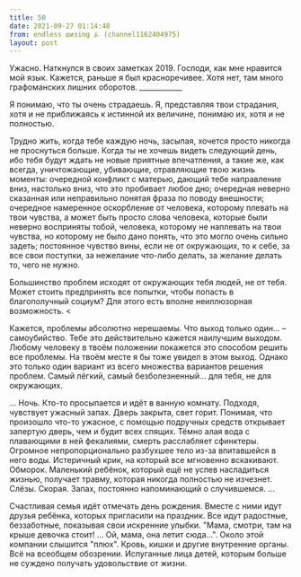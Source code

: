 ```yaml
---
title: 50
date: 2021-09-27 01:14:48
from: endless шизing ⍼ (channel1162404975)
layout: post
---
```


Ужасно. Наткнулся в своих заметках 2019.
Господи, как мне нравится мой язык. Кажется, раньше я был красноречивее. Хотя нет, там много графоманских лишних оборотов.
*____________*

Я понимаю, что ты очень страдаешь. Я, представляя твои страдания, хотя и не приближаясь к истинной их величине, понимаю их, хотя и не полностью. 

Трудно жить, когда тебе каждую ночь, засыпая, хочется просто никогда не проснуться больше. Когда ты не хочешь видеть следующий день, ибо тебя будут ждать не новые приятные впечатления, а такие же, как всегда, уничтожающие, убивающие, отравляющие твою жизнь моменты: очередной конфликт с матерью, дающий тебе направление вниз, настолько вниз, что это пробивает любое дно; очередная неверно сказанная или неправильно по‌нятая фраза по поводу внешности; очередное намеренное оскорбление от человека, которому плевать на твои чувства, а может быть просто слова человека, которые были неверно восприняты тобой, человека, которому не наплевать на твои чувства, но которому не было дано понять, что это могло очень сильно задеть; постоянное чувство вины, если не от окружающих, то к себе, за все свои поступки, за нежелание что-либо делать, за желание делать то, чего не нужно.

>
Большинство проблем исходят от окружающих тебя людей, не от тебя. Может стоить предпринять все попытки, чтобы попасть в благополучный социум? Для этого есть вполне неиллюзорная возможность.
<

Кажется, проблемы абсолютно нерешаемы. Что выход только один... – самоубийство. Тебе это действительно кажется наилучшим выходом. Любому человеку в твоём положении покажется это способом решить все проблемы. На твоём месте я бы тоже увидел в этом выход. 
Однако это только один вариант из всего множества вариантов решения проблем. Самый лёгкий, самый безболезненный... для тебя, не для окружающих.

...
Ночь. 
Кто-то просыпается и идёт в ванную комнату. Подходя, чувствует ужасный запах. Дверь закрыта, свет горит. Понимая, что произошло что-то ужасное, с помощью подручных средств открывает запертую дверь, чем и будит всех спящих.
Тёмно алая вода с плавающими в ней фекалиями, смерть расслабляет сфинктеры. Огромное непропорционально разбухшее тело из-за впитавшейся в него воды. Истеричный крик, на который все мгновенно вскакивают. Обморок.  Маленький ребёнок, который ещё не успев насладиться жизнью, получает травму, которая никогда полностью не изчезнет. 
Слёзы. Скорая. Запах, постоянно напоминающий о случившемся.
...

Счастливая семья идёт отмечать день рождения. Вместе с ними идут друзья ребёнка, которых пригласили на праздник. Все идут радостные, беззаботные, показывая свои искренние улыбки. "Мама, смотри, там на крыше девочка стоит! ... Ой, мама, она летит сюда...". Около этой компании слышится "плюх". Кровь, кишки и другие внутренние органы. Всё на всеобщем обозрении. 
Испуганные лица детей, которым больше не суждено получать удовольствие от жизни.
